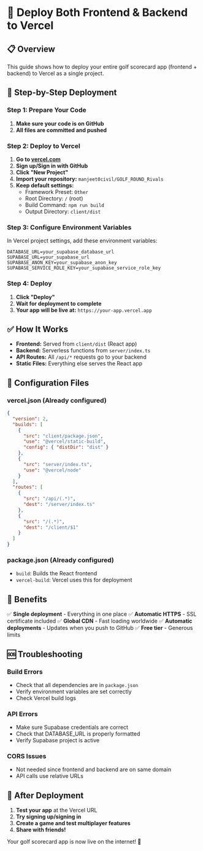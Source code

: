 # 🚀 Deploy Both Frontend & Backend to Vercel

## 📋 Overview
This guide shows how to deploy your entire golf scorecard app (frontend + backend) to Vercel as a single project.

## 🎯 Step-by-Step Deployment

### **Step 1: Prepare Your Code**

1. **Make sure your code is on GitHub**
2. **All files are committed and pushed**

### **Step 2: Deploy to Vercel**

1. **Go to [vercel.com](https://vercel.com)**
2. **Sign up/Sign in with GitHub**
3. **Click "New Project"**
4. **Import your repository:** `manjeet0civil/GOLF_ROUND_Rivals`
5. **Keep default settings:**
   - Framework Preset: `Other`
   - Root Directory: `/` (root)
   - Build Command: `npm run build`
   - Output Directory: `client/dist`

### **Step 3: Configure Environment Variables**

In Vercel project settings, add these environment variables:

```
DATABASE_URL=your_supabase_database_url
SUPABASE_URL=your_supabase_url
SUPABASE_ANON_KEY=your_supabase_anon_key
SUPABASE_SERVICE_ROLE_KEY=your_supabase_service_role_key
```

### **Step 4: Deploy**

1. **Click "Deploy"**
2. **Wait for deployment to complete**
3. **Your app will be live at:** `https://your-app.vercel.app`

## ✅ How It Works

- **Frontend:** Served from `client/dist` (React app)
- **Backend:** Serverless functions from `server/index.ts`
- **API Routes:** All `/api/*` requests go to your backend
- **Static Files:** Everything else serves the React app

## 🔧 Configuration Files

### **vercel.json** (Already configured)
```json
{
  "version": 2,
  "builds": [
    {
      "src": "client/package.json",
      "use": "@vercel/static-build",
      "config": { "distDir": "dist" }
    },
    {
      "src": "server/index.ts",
      "use": "@vercel/node"
    }
  ],
  "routes": [
    {
      "src": "/api/(.*)",
      "dest": "/server/index.ts"
    },
    {
      "src": "/(.*)",
      "dest": "/client/$1"
    }
  ]
}
```

### **package.json** (Already configured)
- `build`: Builds the React frontend
- `vercel-build`: Vercel uses this for deployment

## 🎉 Benefits

✅ **Single deployment** - Everything in one place
✅ **Automatic HTTPS** - SSL certificate included
✅ **Global CDN** - Fast loading worldwide
✅ **Automatic deployments** - Updates when you push to GitHub
✅ **Free tier** - Generous limits

## 🆘 Troubleshooting

### **Build Errors**
- Check that all dependencies are in `package.json`
- Verify environment variables are set correctly
- Check Vercel build logs

### **API Errors**
- Make sure Supabase credentials are correct
- Check that DATABASE_URL is properly formatted
- Verify Supabase project is active

### **CORS Issues**
- Not needed since frontend and backend are on same domain
- API calls use relative URLs

## 🚀 After Deployment

1. **Test your app** at the Vercel URL
2. **Try signing up/signing in**
3. **Create a game and test multiplayer features**
4. **Share with friends!**

Your golf scorecard app is now live on the internet! 🎯 